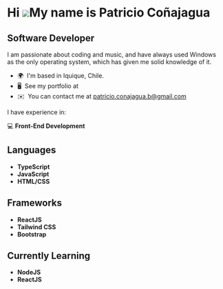 Hi ![](https://user-images.githubusercontent.com/18350557/176309783-0785949b-9127-417c-8b55-ab5a4333674e.gif)My name is Patricio Coñajagua
=======================================================================================================================================

Software Developer
------------------


I am passionate about coding and music, and have always used Windows as the only operating system, which has given me solid knowledge of it.

* 🌍  I'm based in Iquique, Chile.
* 🖥️  See my portfolio at 
* ✉️  You can contact me at [patricio.conajagua.b@gmail.com](mailto:patricio.conajagua.b@gmail.com)

I have experience in:

💻 **Front-End Development**

## Languages
- **TypeScript**
- **JavaScript**
- **HTML/CSS**

## Frameworks
- **ReactJS**
- **Tailwind CSS**
- **Bootstrap**

## Currently Learning
- **NodeJS**
- **ReactJS**
